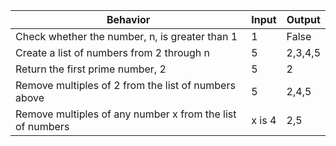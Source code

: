 |Behavior|Input|Output|
|-|-|-|
|Check whether the number, n, is greater than 1|1|False|
|Create a list of numbers from 2 through n|5|2,3,4,5|
|Return the first prime number, 2|5|2|
|Remove multiples of 2 from the list of numbers above|5|2,4,5|
|Remove multiples of any number x from the list of numbers|x is 4|2,5|
